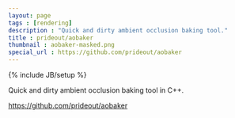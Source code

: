```yaml
---
layout: page
tags : [rendering]
description : "Quick and dirty ambient occlusion baking tool."
title : prideout/aobaker
thumbnail : aobaker-masked.png
special_url : https://github.com/prideout/aobaker
---
```

{% include JB/setup %}

Quick and dirty ambient occlusion baking tool in C++.

https://github.com/prideout/aobaker